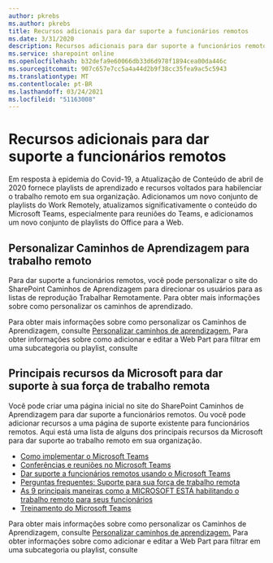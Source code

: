 ```yaml
---
author: pkrebs
ms.author: pkrebs
title: Recursos adicionais para dar suporte a funcionários remotos
ms.date: 3/31/2020
description: Recursos adicionais para dar suporte a funcionários remotos
ms.service: sharepoint online
ms.openlocfilehash: b32defa9e60066db33d6d978f1894cea00da446c
ms.sourcegitcommit: 907c657e7cc5a4a44d2b9f38cc35fea9ac5c5943
ms.translationtype: MT
ms.contentlocale: pt-BR
ms.lasthandoff: 03/24/2021
ms.locfileid: "51163008"
---
```

# <a name="resources-for-supporting-your-remote-workforce"></a>Recursos adicionais para dar suporte a funcionários remotos
Em resposta à epidemia do Covid-19, a Atualização de Conteúdo de abril de 2020 fornece playlists de aprendizado e recursos voltados para habilenciar o trabalho remoto em sua organização. Adicionamos um novo conjunto de playlists do Work Remotely, atualizamos significativamente o conteúdo do Microsoft Teams, especialmente para reuniões do Teams, e adicionamos um novo conjunto de playlists do Office para a Web. 

## <a name="customize-learning-pathways-for-remote-work"></a>Personalizar Caminhos de Aprendizagem para trabalho remoto
Para dar suporte a funcionários remotos, você pode personalizar o site do SharePoint Caminhos de Aprendizagem para direcionar os usuários para as listas de reprodução Trabalhar Remotamente. Para obter mais informações sobre como personalizar os caminhos de aprendizado.

Para obter mais informações sobre como personalizar os Caminhos de Aprendizagem, consulte [Personalizar caminhos de aprendizagem.](custom_overview.md) Para obter informações sobre como adicionar e editar a Web Part para filtrar em uma subcategoria ou playlist, consulte 

## <a name="top-resources-from-microsoft-for-supporting-your-remote-workforce"></a>Principais recursos da Microsoft para dar suporte à sua força de trabalho remota
Você pode criar uma página inicial no site do SharePoint Caminhos de Aprendizagem para dar suporte a funcionários remotos. Ou você pode adicionar recursos a uma página de suporte existente para funcionários remotos. Aqui está uma lista de alguns dos principais recursos da Microsoft para dar suporte ao trabalho remoto em sua organização. 
- [Como implementar o Microsoft Teams](/microsoftteams/how-to-roll-out-teams)
- [Conferências e reuniões no Microsoft Teams](/microsoftteams/deploy-meetings-microsoft-teams-landing-page)
- [Dar suporte a funcionários remotos usando o Microsoft Teams](/microsoftteams/support-remote-work-with-teams)
- [Perguntas frequentes: Suporte para sua força de trabalho remota](/microsoftteams/faq-support-remote-workforce)
- [As 9 principais maneiras como a MICROSOFT ESTÁ habilitando o trabalho remoto para seus funcionários](https://www.microsoft.com/microsoft-365/blog/2020/03/12/top-9-ways-microsoft-it-enabling-remote-work-employees/)
- [Treinamento do Microsoft Teams](/microsoftteams/training-microsoft-teams-landing-page)


Para obter mais informações sobre como personalizar os Caminhos de Aprendizagem, consulte [Personalizar caminhos de aprendizagem.](custom_overview.md) Para obter informações sobre como adicionar e editar a Web Part para filtrar em uma subcategoria ou playlist, consulte 


